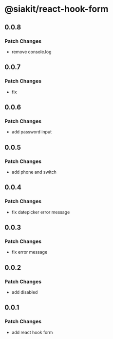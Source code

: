 # @siakit/react-hook-form

## 0.0.8

### Patch Changes

- remove console.log

## 0.0.7

### Patch Changes

- fix

## 0.0.6

### Patch Changes

- add password input

## 0.0.5

### Patch Changes

- add phone and switch

## 0.0.4

### Patch Changes

- fix datepicker error message

## 0.0.3

### Patch Changes

- fix error message

## 0.0.2

### Patch Changes

- add disabled

## 0.0.1

### Patch Changes

- add react hook form
